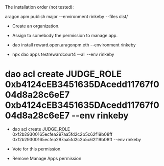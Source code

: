 The installation order (not tested):

aragon apm publish major --environment rinkeby --files dist/

* Create an organization.

* Assign to somebody the permission to manage app.

* dao install <ORG NAME> reward.open.aragonpm.eth --environment rinkeby

* npx dao apps testrewardcourt4 --all --env rinkeby

# dao acl create <ORG ADDRESS> <PROXY ADDRESS> JUDGE_ROLE 0xb4124cEB3451635DAcedd11767f004d8a28c6eE7 0xb4124cEB3451635DAcedd11767f004d8a28c6eE7 --env rinkeby
* dao acl create <ORG ADDRESS> <PROXY ADDRESS> JUDGE_ROLE 0xf2b29300165ecfea297aa5fd2c2b5c62f19b08ff 0xf2b29300165ecfea297aa5fd2c2b5c62f19b08ff --env rinkeby

* Vote for this permission.

* Remove Manage Apps permission
